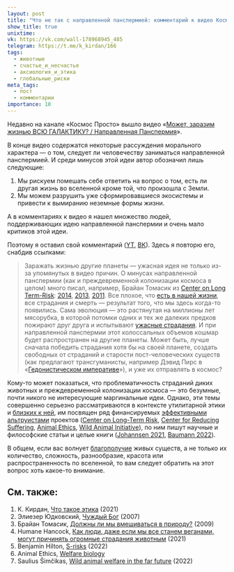 ```yaml
---
layout: post
title: "Что не так с направленной панспермией: комментарий к видео Космос Просто"
show_title: true
unixtime: 
vk: https://vk.com/wall-178968945_485
telegram: https://t.me/k_kirdan/166
tags:
  - животные
  - счастье_и_несчастье
  - аксиология_и_этика
  - глобальные_риски
meta_tags:
  - пост
  - комментарии
importance: 10
---
```

Недавно на канале «Космос Просто» вышло видео «[Может, заразим жизнью ВСЮ ГАЛАКТИКУ? / Направленная Панспермия](https://www.youtube.com/watch?v=Q_TbNEW9uCw)».

В конце видео содержатся некоторые рассуждения морального характера — о том, следует ли человечеству заниматься направленной панспермией. И среди минусов этой идеи автор обозначил лишь следующие:
1. Мы рискуем помешать себе ответить на вопрос о том, есть ли другая жизнь во вселенной кроме той, что произошла с Земли.
2. Мы можем разрушить уже сформировавшиеся экосистемы и привести к вымиранию неземные формы жизни.  

А в комментариях к видео я нашел множество людей, поддерживающих идею направленной панспермии и очень мало критиков этой идеи.

Поэтому я оставил свой комментарий ([YT](https://www.youtube.com/watch?v=Q_TbNEW9uCw&lc=Ugxy16WJJK9Twv_s_q54AaABAg), [ВК](https://vk.com/wall-142758151_12914?reply=13044)). Здесь я повторю его, снабдив ссылками:

> Заражать жизнью другие планеты — ужасная идея не только из-за упомянутых в видео причин. О минусах направленной панспермии (как и преждевременной колонизации космоса в целом) много писал, например, Брайан Томасик из [Center on Long Term-Risk](https://longtermrisk.org/): [2014](https://vk.com/wall-199052526_222), [2013](https://reducing-suffering.org/omelas-and-space-colonization/), [2011](https://longtermrisk.org/risks-of-astronomical-future-suffering/). Все плохое, что [есть в нашей жизни](https://vk.com/wall-199052526_141), все страдания и смерть — результат того, что мы здесь когда-то появились. Сама эволюция — это растянутая на миллионы лет мясорубка, в которой потомки одних и тех же далеких предков пожирают друг друга и испытывают [ужасные страдания](https://www.animal-ethics.org/wild-animal-suffering-section/). И при направленной панспермии этот колоссальных объемов кошмар будет распространен на другие планеты. Может быть, лучше сначала победить страдания хотя бы на своей планете, создать свободных от страданий и старости пост-человеческих существ (как предлагают трансгуманисты, например Дэвид Пирс в «[Гедонистическом императиве](https://vk.com/wall-199052526_89)»), и уже их отправлять в космос?

Кому-то может показаться, что проблематичность страданий диких животных и преждевременной колонизации космоса — это безумные, почти никого не интересующие маргинальные идеи. Однако, эти темы совершенно серьезно рассматриваются в контексте утилитарной этики и [близких к ней](https://vk.com/wall-199052526_414), им посвящен ряд финансируемых [эффективными альтруистами](https://vk.com/wall-199052526_78) проектов ([Center on Long-Term Risk](https://longtermrisk.org/), [Center for Reducing Suffering](https://centerforreducingsuffering.org/), [Animal Ethics](https://www.animal-ethics.org/), [Wild Animal Initiative](https://www.wildanimalinitiative.org/)), по ним пишут научные и философские статьи и целые книги ([Johannsen 2021](https://www.routledge.com/Wild-Animal-Ethics-The-Moral-and-Political-Problem-of-Wild-Animal-Suffering/Johannsen/p/book/9780367275709), [Baumann 2022](https://centerforreducingsuffering.org/wp-content/uploads/2022/10/Avoiding_The_Worst_final.pdf)).

В общем, если вас волнует [благополучие](https://plato.stanford.edu/entries/well-being/) живых существ, а не только их количество, сложность, разнообразие, красота или распространенность по вселенной, то вам следует обратить на этот вопрос хоть какое-то внимание.

## См. также:

1. К. Кирдан, [Что такое этика](301RS) (2021)
2. Элиезер Юдковский, [Чуждый Бог](https://lesswrong.ru/428) (2007)
3. Брайан Томасик, [Должны ли мы вмешиваться в природу?](https://vk.com/wall-199052526_67) (2009)
4. Humane Hancock, [Как люди, даже если мы все станем веганами, могут причинять огромные страдания животным](https://vk.com/wall-199052526_316) (2021)
5. Benjamin Hilton, [S-risks](https://80000hours.org/problem-profiles/s-risks/) (2022)
6. Animal Ethics, [Welfare biology](https://www.animal-ethics.org/introduction-to-welfare-biology/)
7. Saulius Šimčikas, [Wild animal welfare in the far future](https://forum.effectivealtruism.org/posts/MKmowJNCeJCaitK3x/wild-animal-welfare-in-the-far-future) (2022)